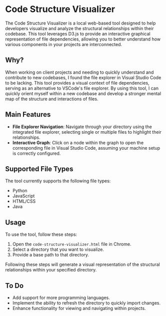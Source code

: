 # Code Structure Visualizer

The Code Structure Visualizer is a local web-based tool designed to help developers visualize and analyze the structural relationships within their codebase. This tool leverages D3.js to provide an interactive graphical representation of file dependencies, allowing you to better understand how various components in your projects are interconnected.

## Why?

When working on client projects and needing to quickly understand and contribute to new codebases, I found the file explorer in Visual Studio Code to be lacking. This tool provides a visual context of file dependencies, serving as an alternative to VSCode's file explorer. By using this tool, I can quickly orient myself within a new codebase and develop a stronger mental map of the structure and interactions of files.

## Main Features

- **File Explorer Navigation**: Navigate through your directory using the integrated file explorer, selecting single or multiple files to highlight their relationships.
- **Interactive Graph**: Click on a node within the graph to open the corresponding file in Visual Studio Code, assuming your machine setup is correctly configured.

## Supported File Types

The tool currently supports the following file types:
- Python
- JavaScript
- HTML/CSS
- Java

## Usage

To use the tool, follow these steps:

1. Open the `code-structure-visualizer.html` file in Chrome.
2. Select a directory that you want to visualize.
3. Provide a base path to that directory.

Following these steps will generate a visual representation of the structural relationships within your specified directory.

## To Do

- Add support for more programming languages.
- Implement the ability to refresh the directory to quickly import changes.
- Enhance functionality for viewing and navigating within projects.
